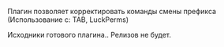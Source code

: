 Плагин позволяет корректировать команды смены префикса (Использование с: TAB, LuckPerms)

Исходники готового плагина.. Релизов не будет.
